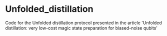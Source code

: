 # Unfolded_distillation
Code for the Unfolded distillation protocol presented in the article 'Unfolded distillation: very low-cost magic state preparation for biased-noise qubits' 
